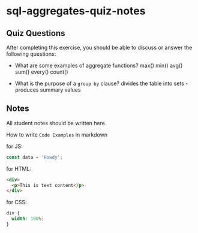 # sql-aggregates-quiz-notes

## Quiz Questions

After completing this exercise, you should be able to discuss or answer the following questions:

- What are some examples of aggregate functions?
  max() min() avg() sum() every() count()

- What is the purpose of a `group by` clause?
  divides the table into sets - produces summary values

## Notes

All student notes should be written here.

How to write `Code Examples` in markdown

for JS:

```javascript
const data = 'Howdy';
```

for HTML:

```html
<div>
  <p>This is text content</p>
</div>
```

for CSS:

```css
div {
  width: 100%;
}
```
